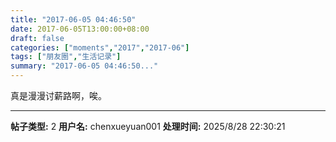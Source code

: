 ```yaml
---
title: "2017-06-05 04:46:50"
date: 2017-06-05T13:00:00+08:00
draft: false
categories: ["moments","2017","2017-06"]
tags: ["朋友圈","生活记录"]
summary: "2017-06-05 04:46:50..."
---
```


真是漫漫讨薪路啊，唉。

---

**帖子类型:** 2
**用户名:** chenxueyuan001
**处理时间:** 2025/8/28 22:30:21